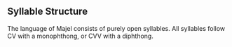 
## Syllable Structure
The language of Majel consists of purely open syllables. All syllables follow CV with a monophthong, or CVV with a diphthong.